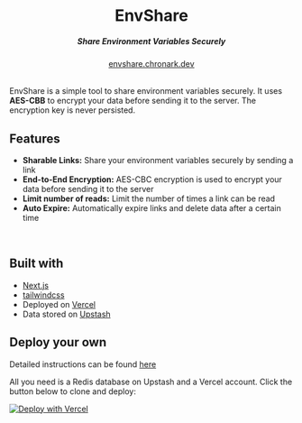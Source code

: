 <div align="center">
    <h1 align="center">EnvShare</h1>
    <h5>Share Environment Variables Securely</h5>
</div>

<div align="center">
  <a href="https://envshare.chronark.dev/">envshare.chronark.dev</a>
</div>
<br/>

EnvShare is a simple tool to share environment variables securely. It uses **AES-CBB** to encrypt your data before sending it to the server. The encryption key is never persisted.


## Features

- **Sharable Links:** Share your environment variables securely by sending a link
- **End-to-End Encryption:** AES-CBC encryption is used to encrypt your data before sending it to the server
- **Limit number of reads:** Limit the number of times a link can be read
- **Auto Expire:** Automatically expire links and delete data after a certain time

<br/>





## Built with
- [Next.js](https://nextjs.org)
- [tailwindcss](https://tailwindcss.com)
- Deployed on [Vercel](https://vercel.com)
- Data stored on [Upstash](https://upstash.com)



## Deploy your own

Detailed instructions can be found [here](https://envshare.chronark.dev/deploy)


All you need is a Redis database on Upstash and a Vercel account. Click the button below to clone and deploy:

[![Deploy with Vercel](https://vercel.com/button)](hhttps://vercel.com/new/clone?repository-url=https%3A%2F%2Fgithub.com%2Fchronark%2Fenvshare&env=UPSTASH_REDIS_REST_URL,UPSTASH_REDIS_REST_TOKEN&demo-title=Share%20Environment%20Variables%20Securely&demo-url=https%3A%2F%2Fcryptic.vercel.app)
 